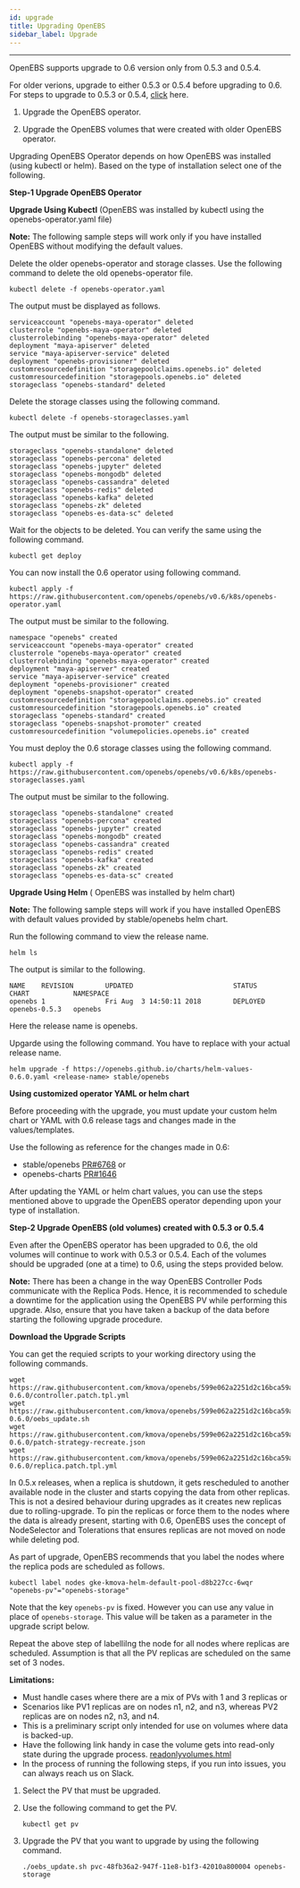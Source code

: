 ```yaml
---
id: upgrade
title: Upgrading OpenEBS
sidebar_label: Upgrade
---
```


------

OpenEBS supports upgrade to 0.6 version only from 0.5.3 and 0.5.4.

For older verions, upgrade to either 0.5.3 or 0.5.4 before upgrading to 0.6. For steps to upgrade to 0.5.3 or 0.5.4, [click](https://v05-docs.openebs.io/) here.

1. Upgrade the OpenEBS operator.

2. Upgrade the OpenEBS volumes that were created with older OpenEBS operator.

Upgrading OpenEBS Operator depends on how OpenEBS was installed (using kubectl or helm). Based on the type of installation select one of the following.

**Step-1 Upgrade OpenEBS Operator**

**Upgrade Using Kubectl** (OpenEBS was installed by kubectl using the openebs-operator.yaml file)

**Note:** The following sample steps will work only if you have installed OpenEBS without modifying the default values.

Delete the older openebs-operator and storage classes. Use the following command to delete the old openebs-operator file.

```
kubectl delete -f openebs-operator.yaml
```

The output must be displayed as follows.

```
serviceaccount "openebs-maya-operator" deleted
clusterrole "openebs-maya-operator" deleted
clusterrolebinding "openebs-maya-operator" deleted
deployment "maya-apiserver" deleted
service "maya-apiserver-service" deleted
deployment "openebs-provisioner" deleted
customresourcedefinition "storagepoolclaims.openebs.io" deleted
customresourcedefinition "storagepools.openebs.io" deleted
storageclass "openebs-standard" deleted
```

Delete the storage classes using the following command.

```
kubectl delete -f openebs-storageclasses.yaml
```

The output must be similar to the following.

```
storageclass "openebs-standalone" deleted
storageclass "openebs-percona" deleted
storageclass "openebs-jupyter" deleted
storageclass "openebs-mongodb" deleted
storageclass "openebs-cassandra" deleted
storageclass "openebs-redis" deleted
storageclass "openebs-kafka" deleted
storageclass "openebs-zk" deleted
storageclass "openebs-es-data-sc" deleted
```

Wait for the objects to be deleted. You can verify the same using the following command.

```
kubectl get deploy
```

You can now install the 0.6 operator using following command.

```
kubectl apply -f https://raw.githubusercontent.com/openebs/openebs/v0.6/k8s/openebs-operator.yaml
```

The output must be similar to the following.

```
namespace "openebs" created
serviceaccount "openebs-maya-operator" created
clusterrole "openebs-maya-operator" created
clusterrolebinding "openebs-maya-operator" created
deployment "maya-apiserver" created
service "maya-apiserver-service" created
deployment "openebs-provisioner" created
deployment "openebs-snapshot-operator" created
customresourcedefinition "storagepoolclaims.openebs.io" created
customresourcedefinition "storagepools.openebs.io" created
storageclass "openebs-standard" created
storageclass "openebs-snapshot-promoter" created
customresourcedefinition "volumepolicies.openebs.io" created
```

You must deploy the 0.6 storage classes using the following command.

```
kubectl apply -f https://raw.githubusercontent.com/openebs/openebs/v0.6/k8s/openebs-storageclasses.yaml
```

The output must be similar to the following.

```
storageclass "openebs-standalone" created
storageclass "openebs-percona" created
storageclass "openebs-jupyter" created
storageclass "openebs-mongodb" created
storageclass "openebs-cassandra" created
storageclass "openebs-redis" created
storageclass "openebs-kafka" created
storageclass "openebs-zk" created
storageclass "openebs-es-data-sc" created
```

**Upgrade Using Helm** ( OpenEBS was installed by helm chart)

**Note:** The following sample steps will work if you have installed OpenEBS with default values provided by stable/openebs helm chart.

Run the following command to view the release name.

```
helm ls
```

The output is similar to the following.

```
NAME    REVISION        UPDATED                         STATUS          CHART           NAMESPACE
openebs 1               Fri Aug  3 14:50:11 2018        DEPLOYED        openebs-0.5.3   openebs
```

Here the release name is openebs.

Upgarde using the following command. You have to replace <release-name> with your actual release name.

```
helm upgrade -f https://openebs.github.io/charts/helm-values-0.6.0.yaml <release-name> stable/openebs
```

**Using customized operator YAML or helm chart**

Before proceeding with the upgrade, you must update your custom helm chart or YAML with 0.6 release tags and changes made in the values/templates.

Use the following as reference for the changes made in 0.6:

- stable/openebs [PR#6768](https://github.com/helm/charts/pull/6768) or
- openebs-charts [PR#1646](https://github.com/openebs/openebs/pull/1646)

After updating the YAML or helm chart values, you can use the steps mentioned above to upgrade the OpenEBS operator depending upon your type of installation.

**Step-2 Upgrade OpenEBS (old volumes) created with 0.5.3 or 0.5.4**

Even after the OpenEBS operator has been upgraded to 0.6, the old volumes will continue to work with 0.5.3 or 0.5.4. Each of the volumes should be upgraded (one at a time) to 0.6, using the steps provided below.

**Note:** There has been a change in the way OpenEBS Controller Pods communicate with the Replica Pods. Hence, it is recommended to schedule a downtime for the application using the OpenEBS PV while performing this upgrade. Also, ensure that you have taken a backup of the data before starting the following upgrade procedure.

**Download the Upgrade Scripts**

You can get the requied scripts to your working directory using the following commands.

```
wget https://raw.githubusercontent.com/kmova/openebs/599e062a2251d2c16bca59aeac4a7ed77e445e6e/k8s/upgrades/0.5.x-0.6.0/controller.patch.tpl.yml
wget https://raw.githubusercontent.com/kmova/openebs/599e062a2251d2c16bca59aeac4a7ed77e445e6e/k8s/upgrades/0.5.x-0.6.0/oebs_update.sh
wget https://raw.githubusercontent.com/kmova/openebs/599e062a2251d2c16bca59aeac4a7ed77e445e6e/k8s/upgrades/0.5.x-0.6.0/patch-strategy-recreate.json
wget https://raw.githubusercontent.com/kmova/openebs/599e062a2251d2c16bca59aeac4a7ed77e445e6e/k8s/upgrades/0.5.x-0.6.0/replica.patch.tpl.yml
```

In 0.5.x releases, when a replica is shutdown, it gets rescheduled to another available node in the cluster and starts copying the data from other replicas. This is not a desired behaviour during upgrades as it creates new replicas due to rolling-upgrade. To pin the replicas or force them to the nodes where the data is already present, starting with 0.6, OpenEBS uses the concept of NodeSelector and Tolerations that ensures replicas are not moved on node while deleting pod.

As part of upgrade, OpenEBS recommends that you label the nodes where the replica pods are scheduled as follows.

```
kubectl label nodes gke-kmova-helm-default-pool-d8b227cc-6wqr "openebs-pv"="openebs-storage"
```

Note that the key `openebs-pv` is fixed. However you can use any value in place of `openebs-storage`. This value will be taken as a parameter in the upgrade script below.

Repeat the above step of labellilng the node for all nodes where replicas are scheduled. Assumption is that all the PV replicas are scheduled on the same set of 3 nodes.


**Limitations:**

- Must handle cases where there are a mix of PVs with 1 and 3 replicas or
- Scenarios like PV1 replicas are on nodes n1, n2, and n3, whereas PV2 replicas are on nodes n2, n3, and n4.
- This is a preliminary script only intended for use on volumes where data is backed-up.
- Have the following link handy in case the volume gets into read-only state during the upgrade process.
  [readonlyvolumes.html](https://docs.openebs.io/docs/next/readonlyvolumes.html)
- In the process of running the following steps, if you run into issues, you can always reach us on Slack.

1. Select the PV that must be upgraded.

2. Use the following command to get the PV.

   ```
   kubectl get pv
   ```

3. Upgrade the PV that you want to upgrade by using the following command.

   ```
   ./oebs_update.sh pvc-48fb36a2-947f-11e8-b1f3-42010a800004 openebs-storage

   ```




<!-- Hotjar Tracking Code for https://docs.openebs.io -->
<script>
   (function(h,o,t,j,a,r){
       h.hj=h.hj||function(){(h.hj.q=h.hj.q||[]).push(arguments)};
       h._hjSettings={hjid:785693,hjsv:6};
       a=o.getElementsByTagName('head')[0];
       r=o.createElement('script');r.async=1;
       r.src=t+h._hjSettings.hjid+j+h._hjSettings.hjsv;
       a.appendChild(r);
   })(window,document,'https://static.hotjar.com/c/hotjar-','.js?sv=');
</script>

